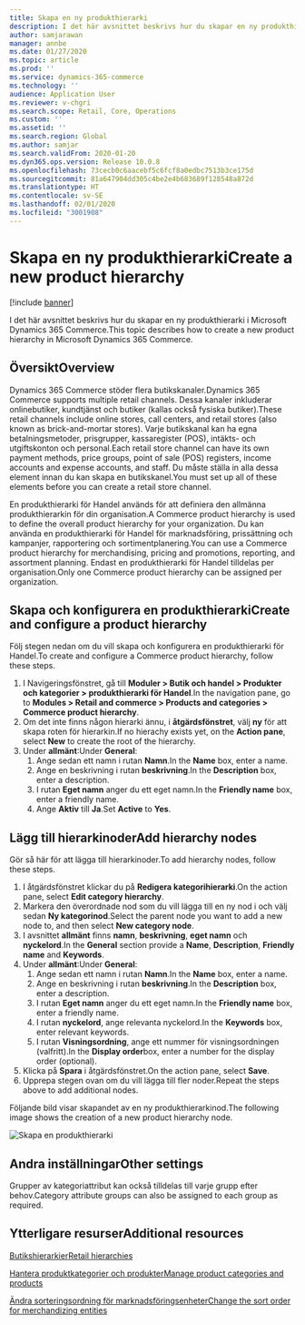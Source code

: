 ```yaml
---
title: Skapa en ny produkthierarki
description: I det här avsnittet beskrivs hur du skapar en ny produkthierarki i Microsoft Dynamics 365 Commerce.
author: samjarawan
manager: annbe
ms.date: 01/27/2020
ms.topic: article
ms.prod: ''
ms.service: dynamics-365-commerce
ms.technology: ''
audience: Application User
ms.reviewer: v-chgri
ms.search.scope: Retail, Core, Operations
ms.custom: ''
ms.assetid: ''
ms.search.region: Global
ms.author: samjar
ms.search.validFrom: 2020-01-20
ms.dyn365.ops.version: Release 10.0.8
ms.openlocfilehash: 73cecb0c6aacebf5c6fcf8a0edbc7513b3ce175d
ms.sourcegitcommit: 81a647904dd305c4be2e4b683689f128548a872d
ms.translationtype: HT
ms.contentlocale: sv-SE
ms.lasthandoff: 02/01/2020
ms.locfileid: "3001908"
---
```

# <a name="create-a-new-product-hierarchy"></a><span data-ttu-id="ceef5-103">Skapa en ny produkthierarki</span><span class="sxs-lookup"><span data-stu-id="ceef5-103">Create a new product hierarchy</span></span>


[!include [banner](includes/banner.md)]

<span data-ttu-id="ceef5-104">I det här avsnittet beskrivs hur du skapar en ny produkthierarki i Microsoft Dynamics 365 Commerce.</span><span class="sxs-lookup"><span data-stu-id="ceef5-104">This topic describes how to create a new product hierarchy in Microsoft Dynamics 365 Commerce.</span></span>

## <a name="overview"></a><span data-ttu-id="ceef5-105">Översikt</span><span class="sxs-lookup"><span data-stu-id="ceef5-105">Overview</span></span>

<span data-ttu-id="ceef5-106">Dynamics 365 Commerce stöder flera butikskanaler.</span><span class="sxs-lookup"><span data-stu-id="ceef5-106">Dynamics 365 Commerce supports multiple retail channels.</span></span> <span data-ttu-id="ceef5-107">Dessa kanaler inkluderar onlinebutiker, kundtjänst och butiker (kallas också fysiska butiker).</span><span class="sxs-lookup"><span data-stu-id="ceef5-107">These retail channels include online stores, call centers, and retail stores (also known as brick-and-mortar stores).</span></span> <span data-ttu-id="ceef5-108">Varje butikskanal kan ha egna betalningsmetoder, prisgrupper, kassaregister (POS), intäkts- och utgiftskonton och personal.</span><span class="sxs-lookup"><span data-stu-id="ceef5-108">Each retail store channel can have its own payment methods, price groups, point of sale (POS) registers, income accounts and expense accounts, and staff.</span></span> <span data-ttu-id="ceef5-109">Du måste ställa in alla dessa element innan du kan skapa en butikskanel.</span><span class="sxs-lookup"><span data-stu-id="ceef5-109">You must set up all of these elements before you can create a retail store channel.</span></span> 

<span data-ttu-id="ceef5-110">En produkthierarki för Handel används för att definiera den allmänna produkthierarkin för din organisation.</span><span class="sxs-lookup"><span data-stu-id="ceef5-110">A Commerce product hierarchy is used to define the overall product hierarchy for your organization.</span></span> <span data-ttu-id="ceef5-111">Du kan använda en produkthierarki för Handel för marknadsföring, prissättning och kampanjer, rapportering och sortimentplanering.</span><span class="sxs-lookup"><span data-stu-id="ceef5-111">You can use a Commerce product hierarchy for merchandising, pricing and promotions, reporting, and assortment planning.</span></span> <span data-ttu-id="ceef5-112">Endast en produkthierarki för Handel tilldelas per organisation.</span><span class="sxs-lookup"><span data-stu-id="ceef5-112">Only one Commerce product hierarchy can be assigned per organization.</span></span>

## <a name="create-and-configure-a-product-hierarchy"></a><span data-ttu-id="ceef5-113">Skapa och konfigurera en produkthierarki</span><span class="sxs-lookup"><span data-stu-id="ceef5-113">Create and configure a product hierarchy</span></span>

<span data-ttu-id="ceef5-114">Följ stegen nedan om du vill skapa och konfigurera en produkthierarki för Handel.</span><span class="sxs-lookup"><span data-stu-id="ceef5-114">To create and configure a Commerce product hierarchy, follow these steps.</span></span>

1. <span data-ttu-id="ceef5-115">I Navigeringsfönstret, gå till **Moduler \> Butik och handel \> Produkter och kategorier \> produkthierarki för Handel**.</span><span class="sxs-lookup"><span data-stu-id="ceef5-115">In the navigation pane, go to **Modules \> Retail and commerce \> Products and categories \> Commerce product hierarchy**.</span></span>
1. <span data-ttu-id="ceef5-116">Om det inte finns någon hierarki ännu, i **åtgärdsfönstret**, välj **ny** för att skapa roten för hierarkin.</span><span class="sxs-lookup"><span data-stu-id="ceef5-116">If no hierachy exists yet, on the **Action pane**, select **New** to create the root of the hierarchy.</span></span>
1. <span data-ttu-id="ceef5-117">Under **allmänt**:</span><span class="sxs-lookup"><span data-stu-id="ceef5-117">Under **General**:</span></span>
    1. <span data-ttu-id="ceef5-118">Ange sedan ett namn i rutan **Namn**.</span><span class="sxs-lookup"><span data-stu-id="ceef5-118">In the **Name** box, enter a name.</span></span>
    1. <span data-ttu-id="ceef5-119">Ange en beskrivning i rutan **beskrivning**.</span><span class="sxs-lookup"><span data-stu-id="ceef5-119">In the **Description** box, enter a description.</span></span>
    1. <span data-ttu-id="ceef5-120">I rutan **Eget namn** anger du ett eget namn.</span><span class="sxs-lookup"><span data-stu-id="ceef5-120">In the **Friendly name** box, enter a friendly name.</span></span>
    1. <span data-ttu-id="ceef5-121">Ange **Aktiv** till **Ja**.</span><span class="sxs-lookup"><span data-stu-id="ceef5-121">Set **Active** to **Yes**.</span></span>

## <a name="add-hierarchy-nodes"></a><span data-ttu-id="ceef5-122">Lägg till hierarkinoder</span><span class="sxs-lookup"><span data-stu-id="ceef5-122">Add hierarchy nodes</span></span>

<span data-ttu-id="ceef5-123">Gör så här för att lägga till hierarkinoder.</span><span class="sxs-lookup"><span data-stu-id="ceef5-123">To add hierarchy nodes, follow these steps.</span></span>

1. <span data-ttu-id="ceef5-124">I åtgärdsfönstret klickar du på **Redigera kategorihierarki**.</span><span class="sxs-lookup"><span data-stu-id="ceef5-124">On the action pane, select **Edit category hierarchy**.</span></span>
1. <span data-ttu-id="ceef5-125">Markera den överordnade nod som du vill lägga till en ny nod i och välj sedan **Ny kategorinod**.</span><span class="sxs-lookup"><span data-stu-id="ceef5-125">Select the parent node you want to add a new node to, and then select **New category node**.</span></span>
1. <span data-ttu-id="ceef5-126">I avsnittet **allmänt** finns **namn**, **beskrivning**, **eget namn** och **nyckelord**.</span><span class="sxs-lookup"><span data-stu-id="ceef5-126">In the **General** section provide a **Name**, **Description**, **Friendly name** and **Keywords**.</span></span>
1. <span data-ttu-id="ceef5-127">Under **allmänt**:</span><span class="sxs-lookup"><span data-stu-id="ceef5-127">Under **General**:</span></span>
    1. <span data-ttu-id="ceef5-128">Ange sedan ett namn i rutan **Namn**.</span><span class="sxs-lookup"><span data-stu-id="ceef5-128">In the **Name** box, enter a name.</span></span>
    1. <span data-ttu-id="ceef5-129">Ange en beskrivning i rutan **beskrivning**.</span><span class="sxs-lookup"><span data-stu-id="ceef5-129">In the **Description** box, enter a description.</span></span>
    1. <span data-ttu-id="ceef5-130">I rutan **Eget namn** anger du ett eget namn.</span><span class="sxs-lookup"><span data-stu-id="ceef5-130">In the **Friendly name** box, enter a friendly name.</span></span>
    1. <span data-ttu-id="ceef5-131">I rutan **nyckelord**, ange relevanta nyckelord.</span><span class="sxs-lookup"><span data-stu-id="ceef5-131">In the **Keywords** box, enter relevant keywords.</span></span>
    1. <span data-ttu-id="ceef5-132">I rutan **Visningsordning**, ange ett nummer för visningsordningen (valfritt).</span><span class="sxs-lookup"><span data-stu-id="ceef5-132">In the **Display order**box, enter a number for the display order (optional).</span></span>
1. <span data-ttu-id="ceef5-133">Klicka på **Spara** i åtgärdsfönstret.</span><span class="sxs-lookup"><span data-stu-id="ceef5-133">On the action pane, select **Save**.</span></span>
1. <span data-ttu-id="ceef5-134">Upprepa stegen ovan om du vill lägga till fler noder.</span><span class="sxs-lookup"><span data-stu-id="ceef5-134">Repeat the steps above to add additional nodes.</span></span>

<span data-ttu-id="ceef5-135">Följande bild visar skapandet av en ny produkthierarkinod.</span><span class="sxs-lookup"><span data-stu-id="ceef5-135">The following image shows the creation of a new product hierarchy node.</span></span>

![Skapa en produkthierarki](media/create-product-hierarchy.png)

## <a name="other-settings"></a><span data-ttu-id="ceef5-137">Andra inställningar</span><span class="sxs-lookup"><span data-stu-id="ceef5-137">Other settings</span></span>

<span data-ttu-id="ceef5-138">Grupper av kategoriattribut kan också tilldelas till varje grupp efter behov.</span><span class="sxs-lookup"><span data-stu-id="ceef5-138">Category attribute groups can also be assigned to each group as required.</span></span>  

## <a name="additional-resources"></a><span data-ttu-id="ceef5-139">Ytterligare resurser</span><span class="sxs-lookup"><span data-stu-id="ceef5-139">Additional resources</span></span>

[<span data-ttu-id="ceef5-140">Butikshierarkier</span><span class="sxs-lookup"><span data-stu-id="ceef5-140">Retail hierarchies</span></span>](retail-hierarchies.md)

[<span data-ttu-id="ceef5-141">Hantera produktkategorier och produkter</span><span class="sxs-lookup"><span data-stu-id="ceef5-141">Manage product categories and products </span></span>](category-management-product-creation.md)

[<span data-ttu-id="ceef5-142">Ändra sorteringsordning för marknadsföringsenheter</span><span class="sxs-lookup"><span data-stu-id="ceef5-142">Change the sort order for merchandizing entities</span></span>](custom-order-categories-nav-retail-prod-hierarchy.md)
